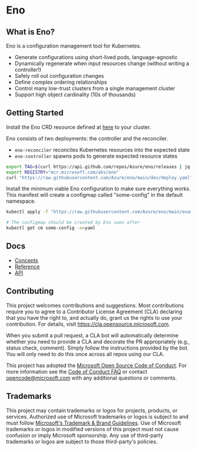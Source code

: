# Eno

## What is Eno?

Eno is a configuration management tool for Kubernetes.

- Generate configurations using short-lived pods, language-agnostic
- Dynamically regenerate when input resources change (without writing a controller!)
- Safely roll out configuration changes
- Define complex ordering relationships
- Control many low-trust clusters from a single management cluster
- Support high object cardinality (10s of thousands)

## Getting Started

Install the Eno CRD resource defined at [here](https://github.com/Azure/eno/tree/main/api/v1/config/crd) to your cluster.

Eno consists of two deployments: the controller and the reconciler.

- `eno-reconciler` reconciles Kubernetes resources into the expected state
- `eno-controller` spawns pods to generate expected resource states

```bash
export TAG=$(curl https://api.github.com/repos/Azure/eno/releases | jq -r '.[0].name')
export REGISTRY="mcr.microsoft.com/aks/eno"
curl "https://raw.githubusercontent.com/Azure/eno/main/dev/deploy.yaml" | envsubst | kubectl apply -f -
```

Install the minimum viable Eno configuration to make sure everything works.
This manifest will create a configmap called "some-config" in the default namespace.

```bash
kubectl apply -f "https://raw.githubusercontent.com/Azure/eno/main/examples/minimal.yaml"

# The configmap should be created by Eno soon after
kubectl get cm some-config -o=yaml
```

## Docs

- [Concepts](./docs/concepts.md)
- [Reference](./docs/reference.md)
- [API](./docs/api.md)

## Contributing

This project welcomes contributions and suggestions.  Most contributions require you to agree to a
Contributor License Agreement (CLA) declaring that you have the right to, and actually do, grant us
the rights to use your contribution. For details, visit https://cla.opensource.microsoft.com.

When you submit a pull request, a CLA bot will automatically determine whether you need to provide
a CLA and decorate the PR appropriately (e.g., status check, comment). Simply follow the instructions
provided by the bot. You will only need to do this once across all repos using our CLA.

This project has adopted the [Microsoft Open Source Code of Conduct](https://opensource.microsoft.com/codeofconduct/).
For more information see the [Code of Conduct FAQ](https://opensource.microsoft.com/codeofconduct/faq/) or
contact [opencode@microsoft.com](mailto:opencode@microsoft.com) with any additional questions or comments.

## Trademarks

This project may contain trademarks or logos for projects, products, or services. Authorized use of Microsoft 
trademarks or logos is subject to and must follow 
[Microsoft's Trademark & Brand Guidelines](https://www.microsoft.com/en-us/legal/intellectualproperty/trademarks/usage/general).
Use of Microsoft trademarks or logos in modified versions of this project must not cause confusion or imply Microsoft sponsorship.
Any use of third-party trademarks or logos are subject to those third-party's policies.
